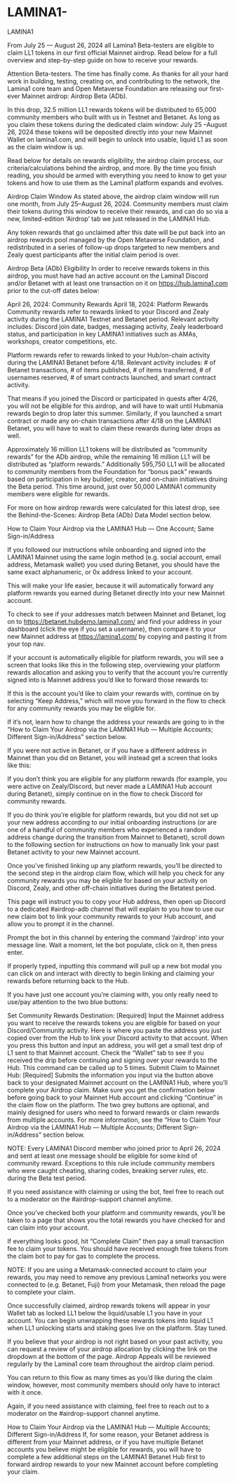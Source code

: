 # LAMINA1-
LAMINA1 

From July 25 — August 26, 2024 all Lamina1 Beta-testers are eligible to claim LL1 tokens in our first official Mainnet airdrop. Read below for a full overview and step-by-step guide on how to receive your rewards.


Attention Beta-testers. The time has finally come. As thanks for all your hard work in building, testing, creating on, and contributing to the network, the Lamina1 core team and Open Metaverse Foundation are releasing our first-ever Mainnet airdrop: Airdrop Beta (ADb).

In this drop, 32.5 million LL1 rewards tokens will be distributed to 65,000 community members who built with us in Testnet and Betanet. As long as you claim these tokens during the dedicated claim window: July 25 –August 26, 2024 these tokens will be deposited directly into your new Mainnet Wallet on lamina1.com, and will begin to unlock into usable, liquid L1 as soon as the claim window is up.

Read below for details on rewards eligibility, the airdrop claim process, our criteria/calculations behind the airdrop, and more. By the time you finish reading, you should be armed with everything you need to know to get your tokens and how to use them as the Lamina1 platform expands and evolves.

Airdrop Claim Window
As stated above, the airdrop claim window will run one month, from July 25–August 26, 2024. Community members must claim their tokens during this window to receive their rewards, and can do so via a new, limited-edition ‘Airdrop’ tab we just released in the LAMINA1 Hub.


Any token rewards that go unclaimed after this date will be put back into an airdrop rewards pool managed by the Open Metaverse Foundation, and redistributed in a series of follow-up drops targeted to new members and Zealy quest participants after the initial claim period is over.

Airdrop Beta (ADb) Eligibility
In order to receive rewards tokens in this airdrop, you must have had an active account on the Lamina1 Discord and/or Betanet with at least one transaction on it on https://hub.lamina1.com prior to the cut-off dates below:

April 26, 2024: Community Rewards
April 18, 2024: Platform Rewards
Community rewards refer to rewards linked to your Discord and Zealy activity during the LAMINA1 Testnet and Betanet period. Relevant activity includes: Discord join date, badges, messaging activity, Zealy leaderboard status, and participation in key LAMINA1 initiatives such as AMAs, workshops, creator competitions, etc.

Platform rewards refer to rewards linked to your Hub/on-chain activity during the LAMINA1 Betanet before 4/18. Relevant activity includes: # of Betanet transactions, # of items published, # of items transferred, # of usernames reserved, # of smart contracts launched, and smart contract activity.

That means if you joined the Discord or participated in quests after 4/26, you will not be eligible for this airdrop, and will have to wait until Hubmania rewards begin to drop later this summer. Similarly, if you launched a smart contract or made any on-chain transactions after 4/18 on the LAMINA1 Betanet, you will have to wait to claim these rewards during later drops as well.

Approximately 16 million LL1 tokens will be distributed as “community rewards” for the ADb airdrop, while the remaining 16 million LL1 will be distributed as “platform rewards.” Additionally 595,750 LL1 will be allocated to community members from the Foundation for “bonus pack” rewards based on participation in key builder, creator, and on-chain initiatives druing the Beta period. This time around, just over 50,000 LAMINA1 community members were eligible for rewards.

For more on how airdrop rewards were calculated for this latest drop, see the Behind-the-Scenes: Airdrop Beta (ADb) Data Model section below.

How to Claim Your Airdrop via the LAMINA1 Hub — One Account; Same Sign-in/Address

If you followed our instructions while onboarding and signed into the LAMINA1 Mainnet using the same login method (e.g. social account, email address, Metamask wallet) you used during Betanet, you should have the same exact alphanumeric, or 0x address linked to your account.

This will make your life easier, because it will automatically forward any platform rewards you earned during Betanet directly into your new Mainnet account.

To check to see if your addresses match between Mainnet and Betanet, log on to https://betanet.hubdemo.lamina1.com/ and find your address in your dashboard (click the eye if you set a username), then compare it to your new Mainnet address at https://lamina1.com/ by copying and pasting it from your top nav.

If your account is automatically eligible for platform rewards, you will see a screen that looks like this in the following step, overviewing your platform rewards allocation and asking you to verify that the account you’re currently signed into is Mainnet address you’d like to forward those rewards to:


If this is the account you’d like to claim your rewards with, continue on by selecting “Keep Address,” which will move you forward in the flow to check for any community rewards you may be eligible for.

If it’s not, learn how to change the address your rewards are going to in the “How to Claim Your Airdrop via the LAMINA1 Hub — Multiple Accounts; Different Sign-in/Address” section below.

If you were not active in Betanet, or if you have a different address in Mainnet than you did on Betanet, you will instead get a screen that looks like this:


If you don’t think you are eligible for any platform rewards (for example, you were active on Zealy/Discord, but never made a LAMINA1 Hub account during Betanet), simply continue on in the flow to check Discord for community rewards.

If you do think you’re eligible for platform rewards, but you did not set up your new address according to our initial onboarding instructions (or are one of a handful of community members who experienced a random address change during the transition from Mainnet to Betanet), scroll down to the following section for instructions on how to manually link your past Betanet activity to your new Mainnet account.

Once you’ve finished linking up any platform rewards, you’ll be directed to the second step in the airdrop claim flow, which will help you check for any community rewards you may be eligible for based on your activity on Discord, Zealy, and other off-chain initiatives during the Betatest period.


This page will instruct you to copy your Hub address, then open up Discord to a dedicated #airdrop-adb channel that will explain to you how to use our new claim bot to link your community rewards to your Hub account, and allow you to prompt it in the channel.



Prompt the bot in this channel by entering the command ‘/airdrop’ into your message line. Wait a moment, let the bot populate, click on it, then press enter.

If properly typed, inputting this command will pull up a new bot modal you can click on and interact with directly to begin linking and claiming your rewards before returning back to the Hub.

If you have just one account you’re claiming with, you only really need to use/pay attention to the two blue buttons:

Set Community Rewards Destination: [Required] Input the Mainnet address you want to receive the rewards tokens you are eligible for based on your Discord/Community activity. Here is where you paste the address you just copied over from the Hub to link your Discord activity to that account. When you press this button and input an address, you will get a small test drip of L1 sent to that Mainnet account. Check the “Wallet” tab to see if you received the drip before continuing and signing over your rewards to the Hub. This command can be called up to 5 times.
Submit Claim to Mainnet Hub: [Required] Submits the information you input via the button above back to your designated Mainnet account on the LAMINA1 Hub, where you’ll complete your Airdrop claim. Make sure you get the confirmation below before going back to your Mainnet Hub account and clicking “Continue” in the claim flow on the platform.
The two grey buttons are optional, and mainly designed for users who need to forward rewards or claim rewards from multiple accounts. For more information, see the “How to Claim Your Airdrop via the LAMINA1 Hub — Multiple Accounts; Different Sign-in/Address” section below.

NOTE: Every LAMINA1 Discord member who joined prior to April 26, 2024 and sent at least one message should be eligible for some kind of community reward. Exceptions to this rule include community members who were caught cheating, sharing codes, breaking server rules, etc. during the Beta test period.

If you need assistance with claiming or using the bot, feel free to reach out to a moderator on the #airdrop-support channel anytime.

Once you’ve checked both your platform and community rewards, you’ll be taken to a page that shows you the total rewards you have checked for and can claim into your account.


If everything looks good, hit “Complete Claim” then pay a small transaction fee to claim your tokens. You should have received enough free tokens from the claim bot to pay for gas to complete the process.

NOTE: If you are using a Metamask-connected account to claim your rewards, you may need to remove any previous Lamina1 networks you were connected to (e.g. Betanet, Fuji) from your Metamask, then reload the page to complete your claim.

Once successfully claimed, airdrop rewards tokens will appear in your Wallet tab as locked LL1 below the liquid/usable L1 you have in your account. You can begin unwrapping these rewards tokens into liquid L1 when LL1 unlocking starts and staking goes live on the platform. Stay tuned.


If you believe that your airdrop is not right based on your past activity, you can request a review of your airdrop allocation by clicking the link on the dropdown at the bottom of the page. Airdrop Appeals will be reviewed regularly by the Lamina1 core team throughout the airdrop claim period.

You can return to this flow as many times as you’d like during the claim window, however, most community members should only have to interact with it once.

Again, if you need assistance with claiming, feel free to reach out to a moderator on the #airdrop-support channel anytime.

How to Claim Your Airdrop via the LAMINA1 Hub — Multiple Accounts; Different Sign-in/Address
If, for some reason, your Betanet address is different from your Mainnet address, or if you have multiple Betanet accounts you believe might be eligible for rewards, you will have to complete a few additional steps on the LAMINA1 Betanet Hub first to forward airdrop rewards to your new Mainnet account before completing your claim.

